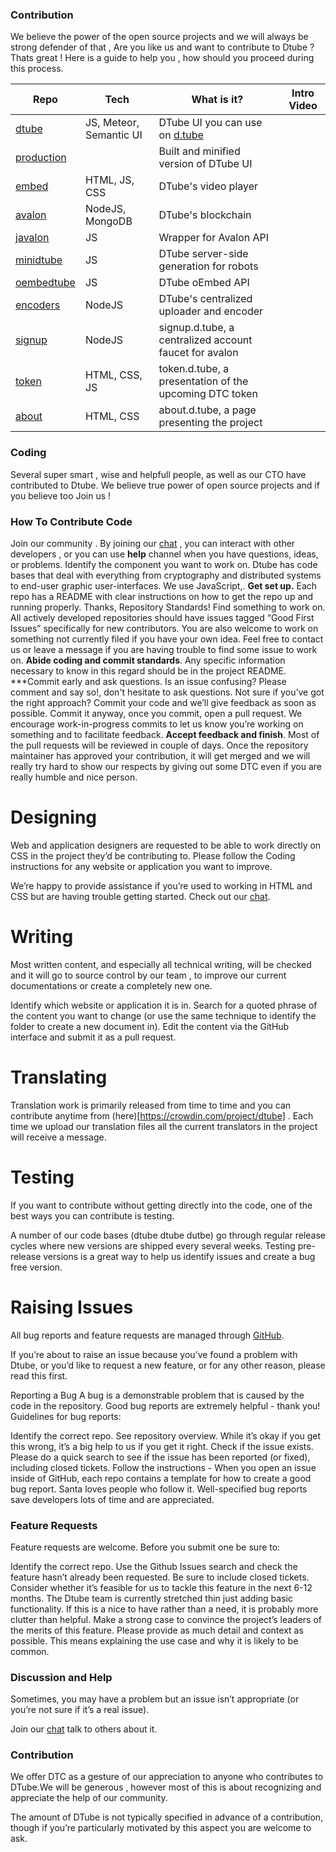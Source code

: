 ### Contribution
We believe the power of the open source projects and we will always be strong defender of that , Are you like us and want to contribute to Dtube ? Thats great ! Here is a guide to help you , how should you proceed during this process.

|Repo|Tech|What is it?|Intro Video|
|---|---|---|---|
|[dtube](https://github.com/dtube/dtube)|JS, Meteor, Semantic UI|DTube UI you can use on [d.tube](https://d.tube)|   |
|[production](https://github.com/dtube/production)||Built and minified version of DTube UI|   |
|[embed](https://github.com/dtube/embed)|HTML, JS, CSS|DTube's video player|   |
|[avalon](https://github.com/dtube/avalon)|NodeJS, MongoDB|DTube's blockchain|   |
|[javalon](https://github.com/dtube/javalon)|JS|Wrapper for Avalon API|   |
|[minidtube](https://github.com/dtube/minidtube)|JS|DTube server-side generation for robots|   |
|[oembedtube](https://github.com/dtube/oembedtube)|JS|DTube oEmbed API|   |
|[encoders](https://github.com/dtube/encoders)|NodeJS|DTube's centralized uploader and encoder|   |
|[signup](https://github.com/dtube/signup)|NodeJS|signup.d.tube, a centralized account faucet for avalon|   |
|[token](https://github.com/dtube/token)|HTML, CSS, JS|token.d.tube, a presentation of the upcoming DTC token|   |
|[about](https://github.com/dtube/about)|HTML, CSS|about.d.tube, a page presenting the project|   |

### Coding
Several super smart , wise and helpfull people, as well as our CTO have contributed to Dtube. We believe true power of open source projects and if you believe too Join us !

### How To Contribute Code
Join our community . By joining our [chat](https://discord.gg/BcTr97) , you can interact with other developers , or you can use **help** channel when you have questions, ideas, or problems.
Identify the component you want to work on. Dtube  has code bases that deal with everything from cryptography and distributed systems to end-user graphic user-interfaces. We use  JavaScript,. 
**Get set up.** Each repo has a README with clear instructions on how to get the repo up and running properly. Thanks, Repository Standards!
Find something to work on. All actively developed repositories should have issues tagged “Good First Issues” specifically for new contributors. You are also welcome to work on something not currently filed if you have your own idea. Feel free to contact us or leave a message if you are having trouble to find some issue to work on.
**Abide coding and commit standards**. Any specific information necessary to know in this regard should be in the project README.
***Commit early and ask questions. Is an issue confusing? Please comment and say so!, don't hesitate to ask questions. Not sure if you’ve got the right approach? Commit your code and we’ll give feedback as soon as possible. Commit it anyway, once you commit, open a pull request. We encourage work-in-progress commits to let us know you’re working on something and to facilitate feedback.
**Accept feedback and finish**. Most of the pull requests will be reviewed in couple of days. Once the repository maintainer has approved your contribution, it will get merged and we will really try hard to show our respects by giving out some DTC even if you are really humble and nice person.
# Designing
Web and application designers are requested to be able to work directly on CSS in the project they’d be contributing to. Please follow the Coding instructions for any website or application you want to improve.

We’re happy to provide assistance if you’re used to working in HTML and CSS but are having trouble getting started. Check out our [chat](https://discord.gg/BcTr9).

# Writing
Most written content, and especially all technical writing, will be checked and it will go to source control by our team , to improve our current documentations or create a completely new one.

Identify which website or application it is in.
Search for a quoted phrase of the content you want to change (or use the same technique to identify the folder to create a new document in).
Edit the content via the GitHub interface and submit it as a pull request.
# Translating
Translation work is primarily released from time to time and you can contribute anytime from (here)[https://crowdin.com/project/dtube] . Each time we upload our translation files all the current translators in the project will receive a message.

# Testing
If you want to contribute without getting directly into the code, one of the best ways you can contribute is testing.

A number of our code bases (dtube dtube dutbe) go through regular release cycles where new versions are shipped every several weeks. Testing pre-release versions is a great way to help us identify issues and create a bug free version.



# Raising Issues
All bug reports and feature requests are managed through [GitHub](https://github.com/dtube).

If you’re about to raise an issue because you’ve found a problem with Dtube, or you’d like to request a new feature, or for any other reason, please read this first.

Reporting a Bug
A bug is a demonstrable problem that is caused by the code in the repository. Good bug reports are extremely helpful - thank you! Guidelines for bug reports:

Identify the correct repo. See repository overview. While it’s okay if you get this wrong, it’s a big help to us if you get it right.
Check if the issue exists. Please do a quick search to see if the issue has been reported (or fixed), including closed tickets.
Follow the instructions - When you open an issue inside of GitHub, each repo contains a template for how to create a good bug report. Santa loves people who follow it.
Well-specified bug reports save developers lots of time and are appreciated.

### Feature Requests
Feature requests are welcome. Before you submit one be sure to:

Identify the correct repo.
Use the Github Issues search and check the feature hasn’t already been requested. Be sure to include closed tickets.
Consider whether it’s feasible for us to tackle this feature in the next 6-12 months. The Dtube team is currently stretched thin just adding basic functionality. If this is a nice to have rather than a need, it is probably more clutter than helpful.
Make a strong case to convince the project’s leaders of the merits of this feature. Please provide as much detail and context as possible. This means explaining the use case and why it is likely to be common.
### Discussion and Help
Sometimes, you may have a problem but an issue isn’t appropriate (or you’re not sure if it’s a real issue).

Join our [chat](https://discord.gg/dtube) talk to others about it.

### Contribution
We offer DTC as a gesture of our appreciation to anyone who contributes to DTube.We will be generous , however most of this is about recognizing and appreciate the help of our community.

The amount of DTube is not typically specified in advance of a contribution, though if you’re particularly motivated by this aspect you are welcome to ask.
